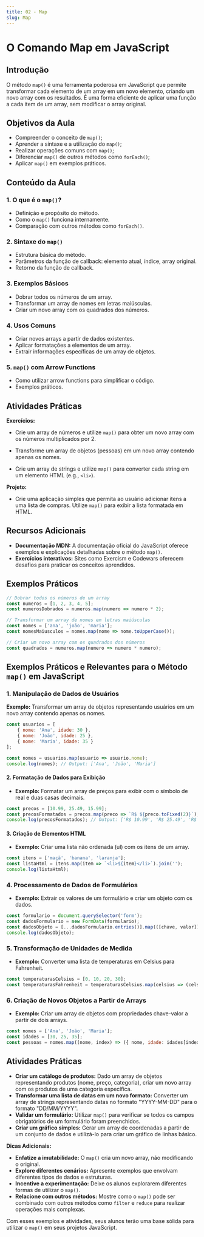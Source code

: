 ```yaml
---
title: 02 - Map
slug: Map
---
```


# O Comando Map em JavaScript

## Introdução

O método `map()` é uma ferramenta poderosa em JavaScript que permite transformar cada elemento de um array em um novo elemento, criando um novo array com os resultados. É uma forma eficiente de aplicar uma função a cada item de um array, sem modificar o array original.

## Objetivos da Aula

* Compreender o conceito de `map()`;
* Aprender a sintaxe e a utilização do `map()`;
* Realizar operações comuns com `map()`;
* Diferenciar `map()` de outros métodos como `forEach()`;
* Aplicar `map()` em exemplos práticos.

## Conteúdo da Aula

### 1. O que é o `map()`?

* Definição e propósito do método.
* Como o `map()` funciona internamente.
* Comparação com outros métodos como `forEach()`.

### 2. Sintaxe do `map()`

* Estrutura básica do método.
* Parâmetros da função de callback: elemento atual, índice, array original.
* Retorno da função de callback.

### 3. Exemplos Básicos

* Dobrar todos os números de um array.
* Transformar um array de nomes em letras maiúsculas.
* Criar um novo array com os quadrados dos números.

### 4. Usos Comuns

* Criar novos arrays a partir de dados existentes.
* Aplicar formatações a elementos de um array.
* Extrair informações específicas de um array de objetos.

### 5. `map()` com Arrow Functions

* Como utilizar arrow functions para simplificar o código.
* Exemplos práticos.

## Atividades Práticas

**Exercícios:**

* Crie um array de números e utilize `map()` para obter um novo array com os números multiplicados por 2.

* Transforme um array de objetos (pessoas) em um novo array contendo apenas os nomes.

* Crie um array de strings e utilize `map()` para converter cada string em um elemento HTML (e.g., `<li>`).

**Projeto:**

* Crie uma aplicação simples que permita ao usuário adicionar itens a uma lista de compras. Utilize `map()` para exibir a lista formatada em HTML.

## Recursos Adicionais

* **Documentação MDN:** A documentação oficial do JavaScript oferece exemplos e explicações detalhadas sobre o método `map()`.
* **Exercícios interativos:** Sites como Exercism e Codewars oferecem desafios para praticar os conceitos aprendidos.

## Exemplos Práticos

```javascript
// Dobrar todos os números de um array
const numeros = [1, 2, 3, 4, 5];
const numerosDobrados = numeros.map(numero => numero * 2);

// Transformar um array de nomes em letras maiúsculas
const nomes = ['ana', 'joão', 'maria'];
const nomesMaiusculos = nomes.map(nome => nome.toUpperCase());

// Criar um novo array com os quadrados dos números
const quadrados = numeros.map(numero => numero * numero);
```

## Exemplos Práticos e Relevantes para o Método `map()` em JavaScript

### 1. **Manipulação de Dados de Usuários**

**Exemplo:** Transformar um array de objetos representando usuários em um novo array contendo apenas os nomes.

```javascript
const usuarios = [
    { nome: 'Ana', idade: 30 },
    { nome: 'João', idade: 25 },
    { nome: 'Maria', idade: 35 }
];

const nomes = usuarios.map(usuario => usuario.nome);
console.log(nomes); // Output: ['Ana', 'João', 'Maria']
```

#### 2. **Formatação de Dados para Exibição**

* **Exemplo:** Formatar um array de preços para exibir com o símbolo de real e duas casas decimais.

```javascript
const precos = [10.99, 25.49, 15.99];
const precosFormatados = precos.map(preco => `R$ ${preco.toFixed(2)}`);
console.log(precosFormatados); // Output: ['R$ 10.99', 'R$ 25.49', 'R$ 15.99']
```

#### 3. **Criação de Elementos HTML**

* **Exemplo:** Criar uma lista não ordenada (ul) com os itens de um array.

```javascript
const itens = ['maçã', 'banana', 'laranja'];
const listaHtml = itens.map(item => `<li>${item}</li>`).join('');
console.log(listaHtml);
```

### 4. **Processamento de Dados de Formulários**

* **Exemplo:** Extrair os valores de um formulário e criar um objeto com os dados.

```javascript
const formulario = document.querySelector('form');
const dadosFormulario = new FormData(formulario);
const dadosObjeto = [...dadosFormulario.entries()].map(([chave, valor]) => ({ [chave]: valor }));
console.log(dadosObjeto);
```

### 5. **Transformação de Unidades de Medida**

* **Exemplo:** Converter uma lista de temperaturas em Celsius para Fahrenheit.

```javascript
const temperaturasCelsius = [0, 10, 20, 30];
const temperaturasFahrenheit = temperaturasCelsius.map(celsius => (celsius * 9/5) + 32);
```

### 6. **Criação de Novos Objetos a Partir de Arrays**

* **Exemplo:** Criar um array de objetos com propriedades chave-valor a partir de dois arrays.

```javascript
const nomes = ['Ana', 'João', 'Maria'];
const idades = [30, 25, 35];
const pessoas = nomes.map((nome, index) => ({ nome, idade: idades[index] }));
```

## Atividades Práticas

* **Criar um catálogo de produtos:** Dado um array de objetos representando produtos (nome, preço, categoria), criar um novo array com os produtos de uma categoria específica.
* **Transformar uma lista de datas em um novo formato:** Converter um array de strings representando datas no formato "YYYY-MM-DD" para o formato "DD/MM/YYYY".
* **Validar um formulário:** Utilizar `map()` para verificar se todos os campos obrigatórios de um formulário foram preenchidos.
* **Criar um gráfico simples:** Gerar um array de coordenadas a partir de um conjunto de dados e utilizá-lo para criar um gráfico de linhas básico.

**Dicas Adicionais:**

* **Enfatize a imutabilidade:** O `map()` cria um novo array, não modificando o original.
* **Explore diferentes cenários:** Apresente exemplos que envolvam diferentes tipos de dados e estruturas.
* **Incentive a experimentação:** Deixe os alunos explorarem diferentes formas de utilizar o `map()`.
* **Relacione com outros métodos:** Mostre como o `map()` pode ser combinado com outros métodos como `filter` e `reduce` para realizar operações mais complexas.

Com esses exemplos e atividades, seus alunos terão uma base sólida para utilizar o `map()` em seus projetos JavaScript.
